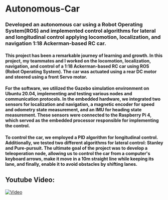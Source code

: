 # Autonomous-Car
### Developed an autonomous car using a Robot Operating System(ROS) and implemented control algorithms for lateral and longitudinal control applying locomotion, localization, and navigation 1:18 Ackerman-based RC car.

#### This project has been a remarkable journey of learning and growth. In this project, my teammates and I worked on the locomotion, localization, navigation, and control of a 1:18 Ackerman-based RC car using ROS (Robot Operating System). The car was actuated using a rear DC motor and steered using a front Servo motor.

#### For the software, we utilized the Gazebo simulation environment on Ubuntu 20.04, implementing and testing various nodes and communication protocols. In the embedded hardware, we integrated two sensors for localization and navigation, a magnetic encoder for speed and odometry state measurement, and an IMU for heading state measurement. These sensors were connected to the Raspberry Pi 4, which served as the embedded processor responsible for implementing the control.

#### To control the car, we employed a PID algorithm for longitudinal control. Additionally, we tested two different algorithms for lateral control: Stanley and Pure-pursuit. The ultimate goal of the project was to develop a teleoperation node, allowing us to control the car from a computer's keyboard arrows, make it move in a 10m straight line while keeping its lane, and finally, enable it to avoid obstacles by shifting lanes.

## Youtube Video:
[![Video](https://img.youtube.com/vi/9ybnkhmj1Nw/maxresdefault.jpg)](https://www.youtube.com/watch?v=9ybnkhmj1Nw)



